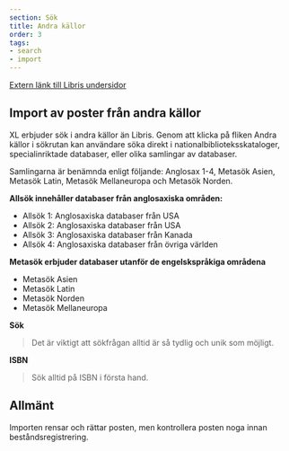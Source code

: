 ```yaml
---
section: Sök
title: Andra källor
order: 3
tags:
- search
- import
---
```


[Extern länk till Libris undersidor](http://www.kb.se/libris/katalogisering/Metaproxy/)

## Import av poster från andra källor

XL erbjuder sök i andra källor än Libris. Genom att klicka på fliken Andra källor i sökrutan kan användare söka direkt i nationalbiblioteksskataloger, specialinriktade databaser, eller olika samlingar av databaser. 

Samlingarna är benämnda enligt följande: Anglosax 1-4, Metasök Asien, Metasök Latin, Metasök Mellaneuropa och Metasök Norden. 

**Allsök innehåller databaser från anglosaxiska områden:**

* Allsök 1: Anglosaxiska databaser från USA
* Allsök 2: Anglosaxiska databaser från USA
* Allsök 3: Anglosaxiska databaser från Kanada
* Allsök 4: Anglosaxiska databaser från övriga världen

**Metasök erbjuder databaser utanför de engelskspråkiga områdena**

* Metasök Asien
* Metasök Latin
* Metasök Norden
* Metasök Mellaneuropa

**Sök**
>Det är viktigt att sökfrågan alltid är så tydlig och unik som möjligt.

**ISBN**
>Sök alltid på ISBN i första hand.

## Allmänt
Importen rensar och rättar posten, men kontrollera posten noga innan beståndsregistrering. 
